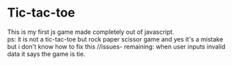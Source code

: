 # Tic-tac-toe

This is my first js game made completely out of javascript.
<br>
ps: it is not a tic-tac-toe but rock paper scissor game and yes it's a mistake
but i don't know how to fix this
//issues- remaining: when user inputs invalid data it says the game is tie.
